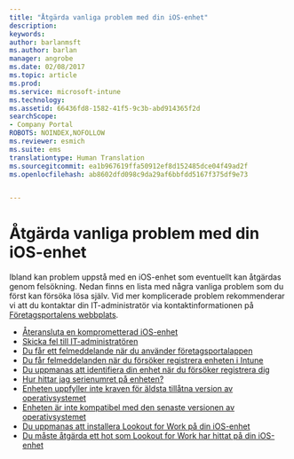 ```yaml
---
title: "Åtgärda vanliga problem med din iOS-enhet"
description: 
keywords: 
author: barlanmsft
ms.author: barlan
manager: angrobe
ms.date: 02/08/2017
ms.topic: article
ms.prod: 
ms.service: microsoft-intune
ms.technology: 
ms.assetid: 66436fd8-1582-41f5-9c3b-abd914365f2d
searchScope:
- Company Portal
ROBOTS: NOINDEX,NOFOLLOW
ms.reviewer: esmich
ms.suite: ems
translationtype: Human Translation
ms.sourcegitcommit: ea1b967619ffa50912ef8d152485dce04f49ad2f
ms.openlocfilehash: ab8602dfd098c9da29af6bbfdd5167f375df9e73


---
```


# <a name="fix-common-issues-with-your-ios-device"></a>Åtgärda vanliga problem med din iOS-enhet

Ibland kan problem uppstå med en iOS-enhet som eventuellt kan åtgärdas genom felsökning. Nedan finns en lista med några vanliga problem som du först kan försöka lösa själv. Vid mer komplicerade problem rekommenderar vi att du kontaktar din IT-administratör via kontaktinformationen på [Företagsportalens webbplats](http://portal.manage.microsoft.com).

- [Återansluta en komprometterad iOS-enhet](how-to-reconnect-a-compromised-ios-device.md)
- [Skicka fel till IT-administratören](send-errors-to-your-it-admin-ios.md)
- [Du får ett felmeddelande när du använder företagsportalappen](you-get-an-error-while-using-the-company-portal-app-ios.md)
- [Du får felmeddelanden när du försöker registrera enheten i Intune](you-see-errors-while-trying-to-enroll-your-device-in-intune-ios.md)
- [Du uppmanas att identifiera din enhet när du försöker registrera dig](you-are-asked-to-identify-your-device-when-trying-to-enroll-ios.md)
- [Hur hittar jag serienumret på enheten?](how-do-i-find-the-serial-number-on-my-device-ios.md)
- [Enheten uppfyller inte kraven för äldsta tillåtna version av operativsystemet](you-need-to-update-your-ios-device.md)
- [Enheten är inte kompatibel med den senaste versionen av operativsystemet](you-need-to-update-your-ios-device.md)
- [Du uppmanas att installera Lookout for Work på din iOS-enhet](you-are-prompted-to-install-lookout-for-work-ios.md)
- [Du måste åtgärda ett hot som Lookout for Work har hittat på din iOS-enhet](you-need-to-resolve-a-threat-found-by-lookout-for-work-ios.md)



<!--HONumber=Feb17_HO2-->


